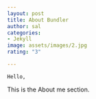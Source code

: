 ```yaml
---
layout: post
title: About Bundler
author: sal
categories:
- Jekyll
image: assets/images/2.jpg
rating: "3"

---
```

`Hello,`

This is the About me section.